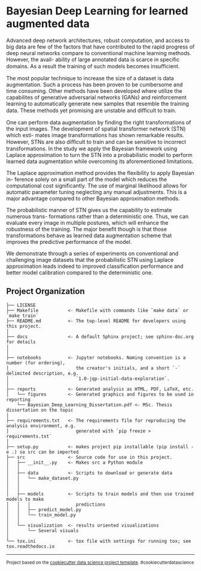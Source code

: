 Bayesian Deep Learning for learned augmented data
==============================

Advanced deep network architectures, robust computation, and access to big data are few of the factors that have contributed to the rapid progress of deep neural networks compare to conventional machine learning methods. However, the avail- ability of large annotated data is scarce in specific domains. As a result the training of such models becomes insuﬀicient.

The most popular technique to increase the size of a dataset is data augmentation. Such a process has been proven to be cumbersome and time consuming. Other methods have been developed where utilize the capabilites of generative adversarial networks (GANs) and reinforcement learning to automatically generate new samples that resemble the training data. These methods yet promising are unstable and diﬀicult to train.

One can perform data augmentation by finding the right transformations of the input images. The development of spatial transformer network (STN) which esti- mates image transformations has shown remarkable results. However, STNs are also diﬀicult to train and can be sensitive to incorrect transformations. In the study we apply the Bayesian framework using Laplace approximation to turn the STN into a probabilistic model to perform learned data augmentation while overcoming its aforementioned limitations.

The Laplace approximation method provides the flexibility to apply Bayesian in- ference solely on a small part of the model which reduces the computational cost significantly. The use of marginal likelihood allows for automatic parameter tuning neglecting any manual adjustments. This is a major advantage compared to other Bayesian approximation methods.

The probabilistic manner of STN gives us the capability to estimate numerous trans- formations rather than a deterministic one. Thus, we can evaluate every image in multiple postures, which will enhance the robustness of the training. The major benefit though is that those transformations behave as learned data augmentation scheme that improves the predictive performance of the model.

We demonstrate through a series of experiments on conventional and challenging image datasets that the probabilistic STN using Laplace approximation leads indeed to improved classification performance and better model calibration compared to the deterministic one.

Project Organization
------------

    ├── LICENSE
    ├── Makefile           <- Makefile with commands like `make data` or `make train`
    ├── README.md          <- The top-level README for developers using this project.
    │
    ├── docs               <- A default Sphinx project; see sphinx-doc.org for details
    │
    │
    ├── notebooks          <- Jupyter notebooks. Naming convention is a number (for ordering),
    │                         the creator's initials, and a short `-` delimited description, e.g.
    │                         `1.0-jqp-initial-data-exploration`.
    │
    ├── reports            <- Generated analysis as HTML, PDF, LaTeX, etc.
    │   └── figures        <- Generated graphics and figures to be used in reporting
        └── Bayesian_Deep_Learning_Dissertation.pdf <- MSc. Thesis dissertation on the topic
    │
    ├── requirements.txt   <- The requirements file for reproducing the analysis environment, e.g.
    │                         generated with `pip freeze > requirements.txt`
    │
    ├── setup.py           <- makes project pip installable (pip install -e .) so src can be imported
    ├── src                <- Source code for use in this project.
    │   ├── __init__.py    <- Makes src a Python module
    │   │
    │   ├── data           <- Scripts to download or generate data
    │   │   └── make_dataset.py
    │   │
    │   │
    │   ├── models         <- Scripts to train models and then use trained models to make
    │   │   │                 predictions
    │   │   ├── predict_model.py
    │   │   └── train_model.py
    │   │
    │   └── visualization  <- results oriented visualizations
    │       └── Several visuals
    │
    └── tox.ini            <- tox file with settings for running tox; see tox.readthedocs.io


--------

<p><small>Project based on the <a target="_blank" href="https://drivendata.github.io/cookiecutter-data-science/">cookiecutter data science project template</a>. #cookiecutterdatascience</small></p>


